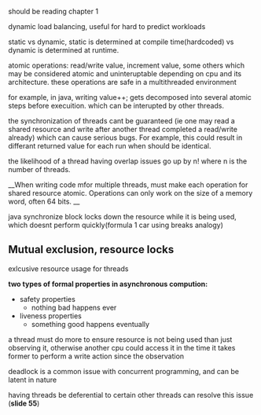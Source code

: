 should be reading chapter 1

dynamic load balancing, useful for hard to predict workloads

static vs dynamic, static is determined at compile time(hardcoded) vs dynamic is determined at runtime. 

atomic operations: read/write value, increment value, some others which may be considered atomic and uninteruptable depending on cpu and its architecture. these operations are safe in a multithreaded environment 

for example, in java, writing value++; gets decomposed into several atomic steps before execuition. which can be interupted by other threads.

the synchronization of threads cant be guaranteed (ie one may read a shared resource and write after another thread completed a read/write already) which can cause serious bugs. For example, this could result in differant returned value for each run when should be identical. 

the likelihood of a thread having overlap issues go up by n! where n is the number of threads. 

__When writing code mfor multiple threads, must make each operation for shared resource atomic. Operations can only work on the size of a memory word, often 64 bits. __

java synchronize block locks down the resource while it is being used, which doesnt perform quickly(formula 1 car using breaks analogy)

## Mutual exclusion, resource locks
exlcusive resource usage for threads

__two types of formal properties in asynchronous compution:__
- safety properties
	- nothing bad happens ever
- liveness properties
	- something good happens eventually

a thread must do more to ensure resource is not being used than just observing it, otherwise another cpu could access it in the time it takes former to perform a write action since the observation

deadlock is a common issue with concurrent programming, and can be latent in nature

having threads be deferential to certain other threads can resolve this issue (__slide 55__)